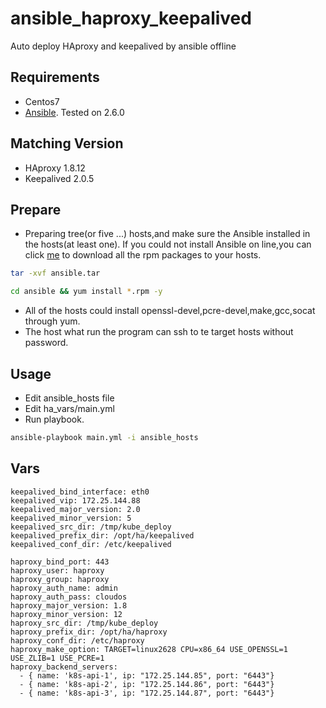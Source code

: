 # ansible_haproxy_keepalived
Auto deploy HAproxy and keepalived by ansible offline

## Requirements
- Centos7
- [Ansible](http://docs.ansible.com/intro_installation.html). Tested on 2.6.0 

## Matching Version
- HAproxy		1.8.12
- Keepalived	2.0.5

## Prepare

- Preparing tree(or five ...) hosts,and make sure the Ansible installed in the hosts(at least one).
  If you could not install Ansible on line,you can click [me](https://pan.baidu.com/s/1ebVT7E0i672zGP2CoL4bUw) to download all the rpm packages to your hosts.
```bash
tar -xvf ansible.tar
```
```bash
cd ansible && yum install *.rpm -y
```

- All of the hosts could install openssl-devel,pcre-devel,make,gcc,socat through yum.
- The host what run the program can ssh to te target hosts without password.

## Usage

- Edit ansible_hosts file
- Edit ha_vars/main.yml
- Run playbook.
```bash
ansible-playbook main.yml -i ansible_hosts
```

## Vars
```vars
keepalived_bind_interface: eth0
keepalived_vip: 172.25.144.88
keepalived_major_version: 2.0
keepalived_minor_version: 5
keepalived_src_dir: /tmp/kube_deploy
keepalived_prefix_dir: /opt/ha/keepalived
keepalived_conf_dir: /etc/keepalived

haproxy_bind_port: 443
haproxy_user: haproxy
haproxy_group: haproxy
haproxy_auth_name: admin
haproxy_auth_pass: cloudos
haproxy_major_version: 1.8
haproxy_minor_version: 12
haproxy_src_dir: /tmp/kube_deploy
haproxy_prefix_dir: /opt/ha/haproxy
haproxy_conf_dir: /etc/haproxy
haproxy_make_option: TARGET=linux2628 CPU=x86_64 USE_OPENSSL=1 USE_ZLIB=1 USE_PCRE=1
haproxy_backend_servers:
  - { name: 'k8s-api-1', ip: "172.25.144.85", port: "6443"}
  - { name: 'k8s-api-2', ip: "172.25.144.86", port: "6443"}
  - { name: 'k8s-api-3', ip: "172.25.144.87", port: "6443"}
